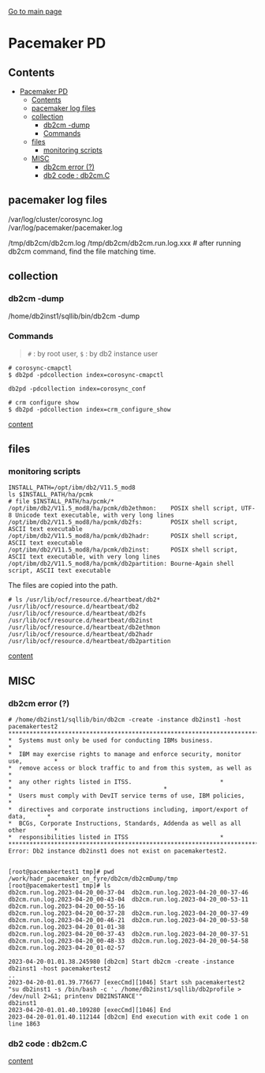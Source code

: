 [Go to main page](https://github.ibm.com/junsulee/c)

# Pacemaker PD

## Contents

- [Pacemaker PD](#pacemaker-pd)
  - [Contents](#contents)
  - [pacemaker log files](#pacemaker-log-files)
  - [collection](#collection)
    - [db2cm -dump](#db2cm--dump)
    - [Commands](#commands)
  - [files](#files)
    - [monitoring scripts](#monitoring-scripts)
  - [MISC](#misc)
    - [db2cm error (?)](#db2cm-error-)
    - [db2 code : db2cm.C](#db2-code--db2cmc)


## pacemaker log files   

/var/log/cluster/corosync.log    
/var/log/pacemaker/pacemaker.log     

/tmp/db2cm/db2cm.log
/tmp/db2cm/db2cm.run.log.xxx  # after running db2cm command, find the file matching time.       


## collection

### db2cm -dump   

/home/db2inst1/sqllib/bin/db2cm -dump   

### Commands   

> `#` : by root user,  `$` : by db2 instance user   

```
# corosync-cmapctl
$ db2pd -pdcollection index=corosync-cmapctl
```

```
db2pd -pdcollection index=corosync_conf
```

```
# crm configure show
$ db2pd -pdcollection index=crm_configure_show
```

[content](#contents) 

## files  

### monitoring scripts 


```
INSTALL_PATH=/opt/ibm/db2/V11.5_mod8
ls $INSTALL_PATH/ha/pcmk
# file $INSTALL_PATH/ha/pcmk/*
/opt/ibm/db2/V11.5_mod8/ha/pcmk/db2ethmon:    POSIX shell script, UTF-8 Unicode text executable, with very long lines
/opt/ibm/db2/V11.5_mod8/ha/pcmk/db2fs:        POSIX shell script, ASCII text executable
/opt/ibm/db2/V11.5_mod8/ha/pcmk/db2hadr:      POSIX shell script, ASCII text executable
/opt/ibm/db2/V11.5_mod8/ha/pcmk/db2inst:      POSIX shell script, ASCII text executable, with very long lines
/opt/ibm/db2/V11.5_mod8/ha/pcmk/db2partition: Bourne-Again shell script, ASCII text executable
```

The files are copied into the path.   

```
# ls /usr/lib/ocf/resource.d/heartbeat/db2*
/usr/lib/ocf/resource.d/heartbeat/db2        /usr/lib/ocf/resource.d/heartbeat/db2fs    /usr/lib/ocf/resource.d/heartbeat/db2inst
/usr/lib/ocf/resource.d/heartbeat/db2ethmon  /usr/lib/ocf/resource.d/heartbeat/db2hadr  /usr/lib/ocf/resource.d/heartbeat/db2partition
```

[content](#contents) 


## MISC  
### db2cm error (?)     
```
# /home/db2inst1/sqllib/bin/db2cm -create -instance db2inst1 -host pacemakertest2
*****************************************************************************************
*  Systems must only be used for conducting IBMs business.				*
*  IBM may exercise rights to manage and enforce security, monitor use,			*
*  remove access or block traffic to and from this system, as well as			*
*  any other rights listed in ITSS.							*
*											*
*  Users must comply with DevIT service terms of use, IBM policies,			*
*  directives and corporate instructions including, import/export of data,		*
*  BCGs, Corporate Instructions, Standards, Addenda as well as all other		*
*  responsibilities listed in ITSS							*
*****************************************************************************************
Error: Db2 instance db2inst1 does not exist on pacemakertest2.
```

```

[root@pacemakertest1 tmp]# pwd
/work/hadr_pacemaker_on_fyre/db2cm/db2cmDump/tmp
[root@pacemakertest1 tmp]# ls
db2cm.run.log.2023-04-20_00-37-04  db2cm.run.log.2023-04-20_00-37-46  db2cm.run.log.2023-04-20_00-43-04  db2cm.run.log.2023-04-20_00-53-11  db2cm.run.log.2023-04-20_00-55-16
db2cm.run.log.2023-04-20_00-37-28  db2cm.run.log.2023-04-20_00-37-49  db2cm.run.log.2023-04-20_00-46-21  db2cm.run.log.2023-04-20_00-53-58  db2cm.run.log.2023-04-20_01-01-38
db2cm.run.log.2023-04-20_00-37-43  db2cm.run.log.2023-04-20_00-37-51  db2cm.run.log.2023-04-20_00-48-33  db2cm.run.log.2023-04-20_00-54-58  db2cm.run.log.2023-04-20_01-02-57
```

```
2023-04-20-01.01.38.245980 [db2cm] Start db2cm -create -instance db2inst1 -host pacemakertest2
..
2023-04-20-01.01.39.776677 [execCmd][1046] Start ssh pacemakertest2 "su db2inst1 -s /bin/bash -c '. /home/db2inst1/sqllib/db2profile > /dev/null 2>&1; printenv DB2INSTANCE'"
db2inst1
2023-04-20-01.01.40.109280 [execCmd][1046] End
2023-04-20-01.01.40.112144 [db2cm] End execution with exit code 1 on line 1863
```

### db2 code : db2cm.C    


[content](#contents)     